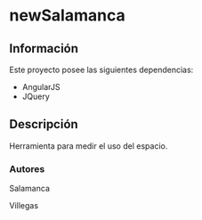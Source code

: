 # newSalamanca

## Información

Este proyecto posee las siguientes dependencias:
* AngularJS
* JQuery

## Descripción

Herramienta para medir el uso del espacio.


### Autores

Salamanca

Villegas

